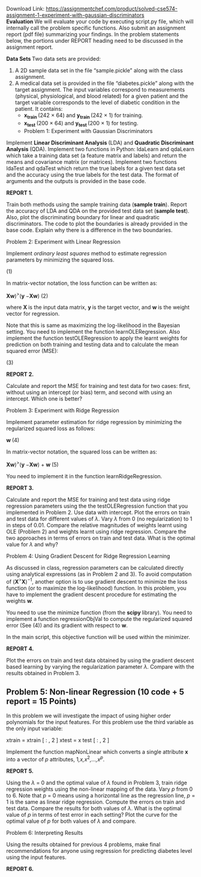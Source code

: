 Download Link: https://assignmentchef.com/product/solved-cse574-assignment-1-experiment-with-gaussian-discriminators
<br>
<strong>Evaluation </strong>We will evaluate your code by executing script.py file, which will internally call the problem specific functions. Also submit an assignment report (pdf file) summarizing your findings. In the problem statements below, the portions under REPORT heading need to be discussed in the assignment report.

<strong>Data Sets         </strong>Two data sets are provided:

<ol>

 <li>A 2D sample data set in the file “sample.pickle” along with the class assignment.</li>

 <li>A medical data set is provided in the file “diabetes.pickle” along with the target assignment. The input variables correspond to measurements (physical, physiological, and blood related) for a given patient and the target variable corresponds to the level of diabetic condition in the patient. It contains:

  <ul>

   <li><strong>x<sub>train </sub></strong>(242 × 64) and <strong>y<sub>train </sub></strong>(242 × 1) for training.</li>

   <li><strong>x<sub>test </sub></strong>(200 × 64) and <strong>y<sub>test </sub></strong>(200 × 1) for testing.</li>

   <li>                                                   Problem 1: Experiment with Gaussian Discriminators</li>

  </ul></li>

</ol>

Implement <strong>Linear Discriminant Analysis </strong>(LDA) and <strong>Quadratic Discriminant Analysis </strong>(QDA). Implement two functions in Python: ldaLearn and qdaLearn which take a training data set (a feature matrix and labels) and return the means and covariance matrix (or matrices). Implement two functions ldaTest and qdaTest which return the true labels for a given test data set and the accuracy using the true labels for the test data. The format of arguments and the outputs is provided in the base code.

<strong>REPORT 1. </strong>

Train both methods using the sample training data (<strong>sample train</strong>). Report the accuracy of LDA and QDA on the provided test data set (<strong>sample test</strong>). Also, plot the discriminating boundary for linear and quadratic discriminators. The code to plot the boundaries is already provided in the base code. Explain why there is a difference in the two boundaries.

Problem 2: Experiment with Linear Regression

Implement <em>ordinary least squares </em>method to estimate regression parameters by minimizing the squared loss.

(1)

In matrix-vector notation, the loss function can be written as:

<strong>Xw</strong>)<sup>&gt;</sup>(<strong>y </strong>−<strong>Xw</strong>)                                                                         (2)

where <strong>X </strong>is the input data matrix, <strong>y </strong>is the target vector, and <strong>w </strong>is the weight vector for regression.

Note that this is same as maximizing the log-likelihood in the Bayesian setting. You need to implement the function learnOLERegression. Also implement the function testOLERegression to apply the learnt weights for prediction on both training and testing data and to calculate the mean squared error (MSE):

(3)

<strong>REPORT 2. </strong>

Calculate and report the MSE for training and test data for two cases: first, without using an intercept (or bias) term, and second with using an intercept. Which one is better?

Problem 3: Experiment with Ridge Regression




Implement parameter estimation for ridge regression by minimizing the regularized squared loss as follows:

<strong>w                                                              </strong>(4)

In matrix-vector notation, the squared loss can be written as:

<strong>Xw</strong>)<sup>&gt;</sup>(<strong>y </strong>−<strong>Xw</strong>) + <strong>w                                                               </strong>(5)

You need to implement it in the function learnRidgeRegression.

<strong>REPORT 3. </strong>

Calculate and report the MSE for training and test data using ridge regression parameters using the the testOLERegression function that you implemented in Problem 2. Use data with intercept. Plot the errors on train and test data for different values of <em>λ</em>. Vary <em>λ </em>from 0 (no regularization) to 1 in steps of 0.01. Compare the relative magnitudes of weights learnt using OLE (Problem 2) and weights learnt using ridge regression. Compare the two approaches in terms of errors on train and test data. What is the optimal value for <em>λ </em>and why?

Problem 4: Using Gradient Descent for Ridge Regression Learning

As discussed in class, regression parameters can be calculated directly using analytical expressions (as in Problem 2 and 3). To avoid computation of (<strong>X</strong><sup>&gt;</sup><strong>X</strong>)<sup>−1</sup>, another option is to use gradient descent to minimize the loss function (or to maximize the log-likelihood) function. In this problem, you have to implement the gradient descent procedure for estimating the weights <strong>w</strong>.

You need to use the minimize function (from the <strong>scipy </strong>library). You need to implement a function regressionObjVal to compute the regularized squared error (See (4)) and its gradient with respect to <strong>w</strong>.

In the main script, this objective function will be used within the minimizer.

<strong>REPORT 4. </strong>

Plot the errors on train and test data obtained by using the gradient descent based learning by varying the regularization parameter <em>λ</em>. Compare with the results obtained in Problem 3.

<h2>Problem 5: Non-linear Regression (10 code + 5 report = 15 Points)</h2>

In this problem we will investigate the impact of using higher order polynomials for the input features. For this problem use the third variable as the only input variable:

xtrain = xtrain [ : , 2 ] xtest = x test [ : , 2 ]

Implement the function mapNonLinear which converts a single attribute <strong>x </strong>into a vector of <em>p </em>attributes, 1<em>,x,x</em><sup>2</sup><em>,…,x<sup>p</sup></em>.

<strong>REPORT 5. </strong>

Using the <em>λ </em>= 0 and the optimal value of <em>λ </em>found in Problem 3, train ridge regression weights using the non-linear mapping of the data. Vary <em>p </em>from 0 to 6. Note that <em>p </em>= 0 means using a horizontal line as the regression line, <em>p </em>= 1 is the same as linear ridge regression. Compute the errors on train and test data. Compare the results for both values of <em>λ</em>. What is the optimal value of <em>p </em>in terms of test error in each setting? Plot the curve for the optimal value of <em>p </em>for both values of <em>λ </em>and compare.

Problem 6: Interpreting Results

Using the results obtained for previous 4 problems, make final recommendations for anyone using regression for predicting diabetes level using the input features.

<strong>REPORT 6. </strong>